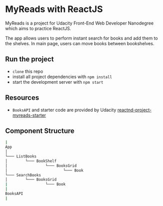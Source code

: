 # MyReads with ReactJS

MyReads is a project for Udacity Front-End Web Developer Nanodegree which aims to practice ReactJS.

The app allows users to perform instant search for books and add them to the shelves.
In main page, users can move books between bookshelves.

## Run the project

* `clone` this repo
* install all project dependencies with `npm install`
* start the development server with `npm start`

## Resources

* `BooksAPI` and starter code are provided by Udacity [reactnd-project-myreads-starter](https://github.com/udacity/reactnd-project-myreads-starter)

## Component Structure

```bash
|
App
│
└─── ListBooks
│        └─── BookShelf
│                 └─── BooksGrid
│                         └─── Book
└─── SearchBooks
│        └─── BooksGrid
|                 └─── Book
|
BooksAPI
|
```
